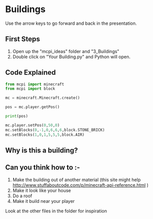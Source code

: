 # Buildings


Use the arrow keys to go forward and back in the presentation.


## First Steps

1. Open up the "mcpi_ideas" folder and "3_Buildings"
1. Double click on "Your Building.py" and Python will open.

## Code Explained

```python
from mcpi import minecraft
from mcpi import block

mc = minecraft.Minecraft.create()

pos = mc.player.getPos()

print(pos)

mc.player.setPos(0,50,0)
mc.setBlocks(0,-1,0,6,6,6,block.STONE_BRICK)
mc.setBlocks(1,0,1,5,5,5,block.AIR)

```

## Why is this a building?


## Can you think how to :-

1. Make the building out of another material (this site might help http://www.stuffaboutcode.com/p/minecraft-api-reference.html )
2. Make it look like your house
1. Do a roof
1. Make it build near your player


Look at the other files in the folder for inspiration 
